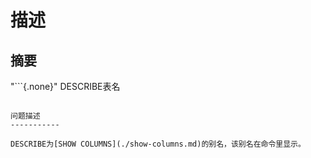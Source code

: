 描述
========

摘要
--------

"```{.none}"
DESCRIBE表名
```

问题描述
-----------

DESCRIBE为[SHOW COLUMNS](./show-columns.md)的别名，该别名在命令里显示。
